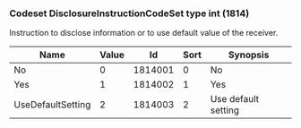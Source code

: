 ### Codeset DisclosureInstructionCodeSet type int (1814)

Instruction to disclose information or to use default value of the receiver.

| Name              | Value | Id      | Sort | Synopsis            |
|-------------------|-------|---------|------|---------------------|
| No                | 0     | 1814001 | 0    | No                  |
| Yes               | 1     | 1814002 | 1    | Yes                 |
| UseDefaultSetting | 2     | 1814003 | 2    | Use default setting |

